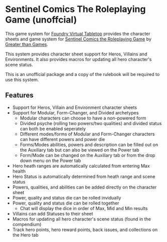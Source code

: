 # Sentinel Comics The Roleplaying Game (unoffcial)

This game system for [Foundry Virtual Tabletop](https://foundryvtt.com/) provides the character sheets and game system for [Sentinel Comics the Roleplaying Game](https://greaterthangames.com/product/sentinel-comics-the-role-playing-game-core-rulebook/) by [Greater than Games](https://greaterthangames.com/).

This system provides character sheet support for Heros, Villains and Environments. It also provides macros for updating all hero character's scene status.

This is an unofficial package and a copy of the rulebook will be required to use this system.

## Features

- Support for Heros, Villain and Environment character sheets
- Support for Modular, Form-Changer, and Divided archetypes
    - Modular characters can choose to have a non-powered form
    - Divided psyche (rolling two powers/two qualities) and divided status can both be enabled seperately
    - Different modes/forms of Modular and Form-Changer characters can have different powers and power die
    - Forms/Modes abilities, powers and description can be filled out on the Auxiliary tab but can also be viewed on the Power tab
    - Form/Mode can be changed on the Auxiliary tab or from the drop down menu on the Power tab
- Hero heath ranges are automatically calculated from entering Max health
- Hero Status is automatically determined from heath range and scene status
- Powers, qualities, and abilities can be added directly on the character sheet
- Power, quality and status die can be rolled invidually
- Power, quality and status die can be rolled together
    - Chat will display the dice in order of Max, Mid and Min results
- Villains can add Statuses to their sheet
- Macros for updating all hero character's scene status (found in the compendium)
- Track hero points, hero reward points, back issues, and collections on the Hero tab